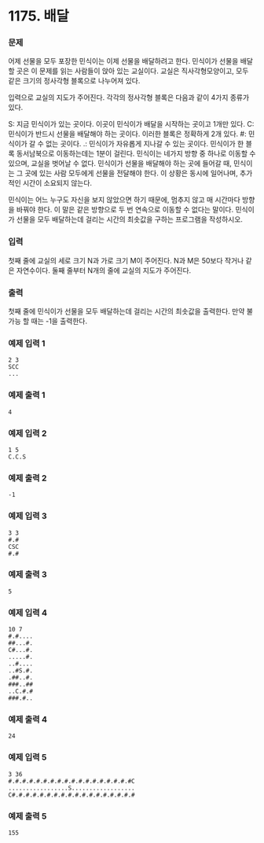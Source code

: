 # 1175. 배달

### 문제
어제 선물을 모두 포장한 민식이는 이제 선물을 배달하려고 한다. 민식이가 선물을 배달할 곳은 이 문제를 읽는 사람들이 앉아 있는 교실이다. 교실은 직사각형모양이고, 모두 같은 크기의 정사각형 블록으로 나누어져 있다.

입력으로 교실의 지도가 주어진다. 각각의 정사각형 블록은 다음과 같이 4가지 종류가 있다.

S: 지금 민식이가 있는 곳이다. 이곳이 민식이가 배달을 시작하는 곳이고 1개만 있다.
C: 민식이가 반드시 선물을 배달해야 하는 곳이다. 이러한 블록은 정확하게 2개 있다.
#: 민식이가 갈 수 없는 곳이다.
.: 민식이가 자유롭게 지나갈 수 있는 곳이다.
민식이가 한 블록 동서남북으로 이동하는데는 1분이 걸린다. 민식이는 네가지 방향 중 하나로 이동할 수 있으며, 교실을 벗어날 수 없다. 민식이가 선물을 배달해야 하는 곳에 들어갈 때, 민식이는 그 곳에 있는 사람 모두에게 선물을 전달해야 한다. 이 상황은 동시에 일어나며, 추가적인 시간이 소요되지 않는다.

민식이는 어느 누구도 자신을 보지 않았으면 하기 때문에, 멈추지 않고 매 시간마다 방향을 바꿔야 한다. 이 말은 같은 방향으로 두 번 연속으로 이동할 수 없다는 말이다. 민식이가 선물을 모두 배달하는데 걸리는 시간의 최솟값을 구하는 프로그램을 작성하시오.

### 입력
첫째 줄에 교실의 세로 크기 N과 가로 크기 M이 주어진다. N과 M은 50보다 작거나 같은 자연수이다. 둘째 줄부터 N개의 줄에 교실의 지도가 주어진다.

### 출력
첫째 줄에 민식이가 선물을 모두 배달하는데 걸리는 시간의 최솟값을 출력한다. 만약 불가능 할 때는 -1을 출력한다.

### 예제 입력 1 
```
2 3
SCC
...
```
### 예제 출력 1 
```
4
```
### 예제 입력 2 
```
1 5
C.C.S
```
### 예제 출력 2 
```
-1
```
### 예제 입력 3 
```
3 3
#.#
CSC
#.#
```
### 예제 출력 3 
```
5
```
### 예제 입력 4 
```
10 7
#.#....
##...#.
C#...#.
.....#.
..#....
..#S.#.
.##..#.
###..##
..C.#.#
###.#..
```
### 예제 출력 4 
```
24
```
### 예제 입력 5 
```
3 36
#.#.#.#.#.#.#.#.#.#.#.#.#.#.#.#.#.#C
.................S..................
C#.#.#.#.#.#.#.#.#.#.#.#.#.#.#.#.#.#
```
### 예제 출력 5 
```
155
```
